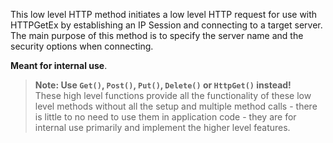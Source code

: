 ﻿This low level HTTP method initiates a low level HTTP request for use with HTTPGetEx by establishing an IP Session and connecting to a target server. The main purpose of this method is to specify the server name and the security options when connecting.

**Meant for internal use**.

> **Note: Use `Get()`, `Post()`, `Put()`, `Delete()` or `HttpGet()` instead!**  
> These high level functions provide all the functionality of these low level methods without all the setup and multiple method calls - there is little to no need to use them in application code - they are for internal use primarily and implement the higher level features.